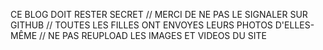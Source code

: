 CE BLOG DOIT RESTER SECRET // MERCI DE NE PAS LE SIGNALER SUR GITHUB // TOUTES LES FILLES ONT ENVOYES LEURS PHOTOS D'ELLES-MÊME // NE PAS REUPLOAD LES IMAGES ET VIDEOS DU SITE
